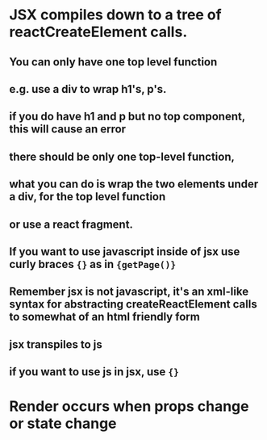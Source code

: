 # JSX compiles down to a tree of reactCreateElement calls.

## You can only have one top level function

## e.g. use a div to wrap h1's, p's.

## if you do have h1 and p but no top component, this will cause an error

## there should be only one top-level function,

## what you can do is wrap the two elements under a div, for the top level function

## or use a react fragment.

## If you want to use javascript inside of jsx use curly braces `{}` as in `{getPage()}`

## Remember jsx is not javascript, it's an xml-like syntax for abstracting createReactElement calls to somewhat of an html friendly form

## jsx transpiles to js

## if you want to use js in jsx, use `{}`

# Render occurs when props change or state change
